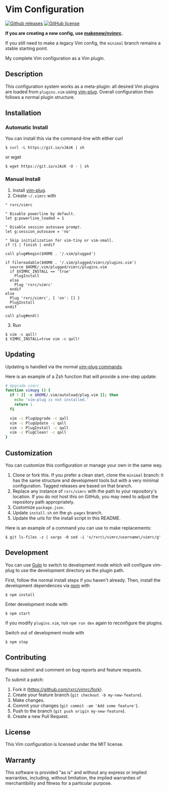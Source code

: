 # Vim Configuration

[![Github releases](https://img.shields.io/github/release/rxrc/vimrc.svg)](https://github.com/rxrc/vimrc/releases)
[![GitHub license](http://img.shields.io/github/license/rxrc/vimrc.svg)](./LICENSE.txt)

**If you are creating a new config, use [makenew/nvimrc].**

If you still need to make a legacy Vim config,
the `minimal` branch remains a stable starting point.

[makenew/nvimrc]: https://github.com/makenew/nvimrc

My complete Vim configuration as a Vim plugin.

## Description

This configuration system works as a meta-plugin:
all desired Vim plugins are loaded from `plugins.vim` using [vim-plug].
Overall configuration then follows a normal plugin structure.

[vim-plug]: https://github.com/junegunn/vim-plug

## Installation

### Automatic Install

You can install this via the command-line with either curl

```
$ curl -L https://git.io/vJAzK | sh
```

or wget

```
$ wget https://git.io/vJAzK -O - | sh
```

### Manual Install

1. Install [vim-plug].
2. Create `~/.vimrc` with

  ```vim
  " rxrc/vimrc

  " Disable powerline by default.
  let g:powerline_loaded = 1

  " Disable session autosave prompt.
  let g:session_autosave = 'no'

  " Skip initialization for vim-tiny or vim-small.
  if !1 | finish | endif

  call plug#begin($HOME . '/.vim/plugged')

  if filereadable($HOME . '/.vim/plugged/vimrc/plugins.vim')
    source $HOME/.vim/plugged/vimrc/plugins.vim
    if $VIMRC_INSTALL == 'true'
      PlugInstall
    else
      Plug 'rxrc/vimrc'
    endif
  else
    Plug 'rxrc/vimrc', { 'on': [] }
    PlugInstall
  endif

  call plug#end()
  ```

3. Run

  ```
  $ vim -c qall!
  $ VIMRC_INSTALL=true vim -c qall!
  ```

## Updating

Updating is handled via the normal [vim-plug commands].

Here is an example of a Zsh function that will provide a one-step update:

```zsh
# Upgrade vimrc.
function vimupg () {
  if ! [[ -e $HOME/.vim/autoload/plug.vim ]]; then
    echo 'vim-plug is not installed.'
    return 1
  fi

  vim -c PlugUpgrade -c qall
  vim -c PlugUpdate -c qall
  vim -c PlugInstall -c qall
  vim -c PlugClean! -c qall
}
```

[vim-plug commands]: https://github.com/junegunn/vim-plug#commands

## Customization

You can customize this configuration or manage your own in the same way.

1. Clone or fork this.
   If you prefer a clean start, clone the `minimal` branch:
   it has the same structure and development tools but with
   a very minimal configuration.
   Tagged releases are based on that branch.
2. Replace any instance of `rxrc/vimrc`
   with the path to your repository's location.
   If you do not host this on GitHub,
   you may need to adjust the repository path appropriately.
3. Customize `package.json`.
4. Update `install.sh` on the `gh-pages` branch.
5. Update the urls for the install script in this README.

Here is an example of a command you can use to make replacements:

```
$ git ls-files -z | xargs -0 sed -i 's/rxrc\/vimrc/username\/vimrc/g'
```

## Development

You can use [Gulp] to switch to development mode
which will configure vim-plug to use the development
directory as the plugin path.

First, follow the normal install steps if you haven't already.
Then, install the development dependences via [npm] with

```
$ npm install
```

Enter development mode with

```
$ npm start
```

If you modify `plugins.vim`,
run `npm run dev` again to reconfigure the plugins.

Switch out of development mode with

```
$ npm stop
```

[Gulp]: http://gulpjs.com/
[npm]: https://www.ruby-lang.org/en/

## Contributing

Please submit and comment on bug reports and feature requests.

To submit a patch:

1. Fork it (https://github.com/rxrc/vimrc/fork).
2. Create your feature branch (`git checkout -b my-new-feature`).
3. Make changes.
4. Commit your changes (`git commit -am 'Add some feature'`).
5. Push to the branch (`git push origin my-new-feature`).
6. Create a new Pull Request.

## License

This Vim configuration is licensed under the MIT license.

## Warranty

This software is provided "as is" and without any express or
implied warranties, including, without limitation, the implied
warranties of merchantibility and fitness for a particular
purpose.
